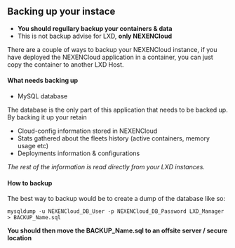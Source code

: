 ## Backing up your instace


- **You should regullary backup your containers & data**
- This is not backup advise for LXD, **only NEXENCloud**

There are a couple of ways to backup your NEXENCloud instance, if you have
deployed the NEXENCloud application in a container, you can just copy the container
to another LXD Host.

#### What needs backing up

 - MySQL database

The database is the only part of this application that needs to be backed up.
By backing it up your retain

 - Cloud-config information stored in NEXENCloud
 - Stats gathered about the fleets history (active containers, memory usage etc)
 - Deployments information & configurations

_The rest of the information is read directly from your LXD instances._

#### How to backup

The best way to backup would be to create a dump of the database like so:

`mysqldump -u NEXENCloud_DB_User -p NEXENCloud_DB_Password LXD_Manager > BACKUP_Name.sql`

**You should then move the BACKUP_Name.sql to an offsite server / secure location**
